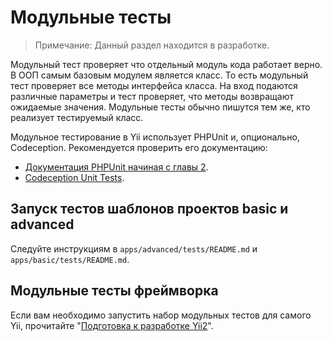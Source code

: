 Модульные тесты
===============

> Примечание: Данный раздел находится в разработке.

Модульный тест проверяет что отдельный модуль кода работает верно. В ООП самым базовым модулем является класс. То есть
модульный тест проверяет все методы интерфейса класса. На вход подаются различные параметры и тест проверяет, что методы
возвращают ожидаемые значения. Модульные тесты обычно пишутся тем же, кто реализует тестируемый класс.

Модульное тестирование в Yii использует PHPUnit и, опционально, Codeception. Рекомендуется проверить его документацию:

- [Документация PHPUnit начиная с главы 2](http://phpunit.de/manual/current/en/writing-tests-for-phpunit.html).
- [Codeception Unit Tests](http://codeception.com/docs/06-UnitTests).

Запуск тестов шаблонов проектов basic и advanced
------------------------------------------------

Следуйте инструкциям в `apps/advanced/tests/README.md` и `apps/basic/tests/README.md`.

Модульные тесты фреймворка
--------------------------

Если вам необходимо запустить набор модульных тестов для самого Yii, прочитайте
"[Подготовка к разработке Yii2](https://github.com/yiisoft/yii2/blob/master/docs/internals-ru/getting-started.md)".
